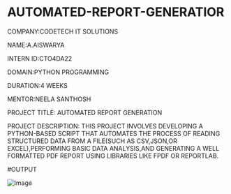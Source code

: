 # AUTOMATED-REPORT-GENERATIOR

COMPANY:CODETECH IT SOLUTIONS

NAME:A.AISWARYA

INTERN ID:CTO4DA22

DOMAIN:PYTHON PROGRAMMING

DURATION:4 WEEKS

MENTOR:NEELA SANTHOSH

PROJECT TITLE:
AUTOMATED REPORT GENERATION

PROJECT DESCRIPTION:
THIS PROJECT INVOLVES DEVELOPING A PYTHON-BASED SCRIPT THAT AUTOMATES THE PROCESS OF READING STRUCTURED DATA FROM A FILE(SUCH AS CSV,JSON,OR EXCEL),PERFORMING BASIC DATA ANALYSIS,AND GENERATING  A WELL FORMATTED PDF REPORT USING LIBRARIES LIKE FPDF OR REPORTLAB.

#OUTPUT

![Image](https://github.com/user-attachments/assets/b8cfe0d9-a767-41a6-b61f-1e29e72682aa)
